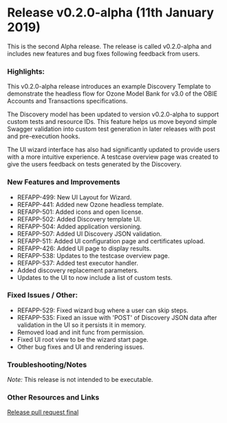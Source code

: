 # Release v0.2.0-alpha (11th January 2019)

This is the second Alpha release. The release is called v0.2.0-alpha and includes new features and bug fixes following feedback from users.

### Highlights:

This v0.2.0-alpha release introduces an example Discovery Template to demonstrate the headless flow for Ozone Model Bank for v3.0 of the OBIE  Accounts and Transactions specifications. 

The Discovery model has been updated to version v0.2.0-alpha to support custom tests and resource IDs. This feature helps us move beyond simple Swagger validation into custom test generation in later releases with post and pre-execution hooks.

The UI wizard interface has also had significantly updated to provide users with a more intuitive experience. A testcase overview page was created to give the users feedback on tests generated by the Discovery.

### New Features and Improvements

* REFAPP-499: New UI Layout for Wizard.
* REFAPP-441: Added new Ozone headless template.
* REFAPP-501: Added icons and open license.
* REFAPP-502: Added Discovery template UI.
* REFAPP-504: Added application versioning.
* REFAPP-507: Added UI Discovery JSON validation.
* REFAPP-511: Added UI configuration page and certificates upload.
* REFAPP-426: Added UI page to display results.
* REFAPP-538: Updates to the testcase overview page.
* REFAPP-537: Added test executor handler.
* Added discovery replacement parameters.
* Updates to the UI to now include a list of custom tests.

### Fixed Issues / Other:

 * REFAPP-529: Fixed wizard bug where a user can skip steps.
 * REFAPP-535: Fixed an issue with 'POST' of Discovery JSON data after validation in the UI so it persists it in memory.
 * Removed load and init func from permission.
 * Fixed UI root view to be the wizard start page.
 * Other bug fixes and UI and rendering issues.

### Troubleshooting/Notes

*Note:* This release is not intended to be executable.

### Other Resources and Links

[Release pull request final](https://bitbucket.org/openbankingteam/conformance-suite/pull-requests/64)
